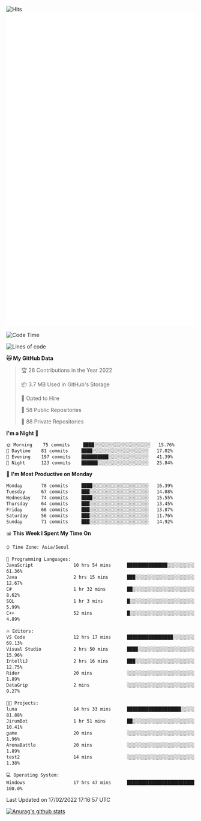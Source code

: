 ![Hits](https://hits.seeyoufarm.com/api/count/incr/badge.svg?url=https%3A%2F%2Fgithub.com%2Fkokose1234&count_bg=%2379C83D&title_bg=%23555555&icon=apple.svg&icon_color=%23E7E7E7&title=hits&edge_flat=false)
<br/>
![Metrics](https://github.com/kokose1234/kokose1234/blob/main/github-metrics.svg)

<!--START_SECTION:waka-->
![Code Time](http://img.shields.io/badge/Code%20Time-479%20hrs%2051%20mins-blue)

![Lines of code](https://img.shields.io/badge/From%20Hello%20World%20I%27ve%20Written-8%20Million%20lines%20of%20code-blue)

**🐱 My GitHub Data** 

> 🏆 28 Contributions in the Year 2022
 > 
> 📦 3.7 MB Used in GitHub's Storage 
 > 
> 💼 Opted to Hire
 > 
> 📜 58 Public Repositories 
 > 
> 🔑 88 Private Repositories  
 > 
**I'm a Night 🦉** 

```text
🌞 Morning    75 commits     ████░░░░░░░░░░░░░░░░░░░░░   15.76% 
🌆 Daytime    81 commits     ████░░░░░░░░░░░░░░░░░░░░░   17.02% 
🌃 Evening    197 commits    ██████████░░░░░░░░░░░░░░░   41.39% 
🌙 Night      123 commits    ██████░░░░░░░░░░░░░░░░░░░   25.84%

```
📅 **I'm Most Productive on Monday** 

```text
Monday       78 commits     ████░░░░░░░░░░░░░░░░░░░░░   16.39% 
Tuesday      67 commits     ███░░░░░░░░░░░░░░░░░░░░░░   14.08% 
Wednesday    74 commits     ████░░░░░░░░░░░░░░░░░░░░░   15.55% 
Thursday     64 commits     ███░░░░░░░░░░░░░░░░░░░░░░   13.45% 
Friday       66 commits     ███░░░░░░░░░░░░░░░░░░░░░░   13.87% 
Saturday     56 commits     ███░░░░░░░░░░░░░░░░░░░░░░   11.76% 
Sunday       71 commits     ███░░░░░░░░░░░░░░░░░░░░░░   14.92%

```


📊 **This Week I Spent My Time On** 

```text
⌚︎ Time Zone: Asia/Seoul

💬 Programming Languages: 
JavaScript               10 hrs 54 mins      ███████████████░░░░░░░░░░   61.36% 
Java                     2 hrs 15 mins       ███░░░░░░░░░░░░░░░░░░░░░░   12.67% 
C#                       1 hr 32 mins        ██░░░░░░░░░░░░░░░░░░░░░░░   8.62% 
SQL                      1 hr 3 mins         █░░░░░░░░░░░░░░░░░░░░░░░░   5.99% 
C++                      52 mins             █░░░░░░░░░░░░░░░░░░░░░░░░   4.89%

🔥 Editors: 
VS Code                  12 hrs 17 mins      █████████████████░░░░░░░░   69.13% 
Visual Studio            2 hrs 50 mins       ████░░░░░░░░░░░░░░░░░░░░░   15.96% 
IntelliJ                 2 hrs 16 mins       ███░░░░░░░░░░░░░░░░░░░░░░   12.75% 
Rider                    20 mins             ░░░░░░░░░░░░░░░░░░░░░░░░░   1.89% 
DataGrip                 2 mins              ░░░░░░░░░░░░░░░░░░░░░░░░░   0.27%

🐱‍💻 Projects: 
luna                     14 hrs 33 mins      ████████████████████░░░░░   81.88% 
JirumBot                 1 hr 51 mins        ██░░░░░░░░░░░░░░░░░░░░░░░   10.41% 
game                     20 mins             ░░░░░░░░░░░░░░░░░░░░░░░░░   1.96% 
ArenaBattle              20 mins             ░░░░░░░░░░░░░░░░░░░░░░░░░   1.89% 
test2                    14 mins             ░░░░░░░░░░░░░░░░░░░░░░░░░   1.38%

💻 Operating System: 
Windows                  17 hrs 47 mins      █████████████████████████   100.0%

```


 Last Updated on 17/02/2022 17:16:57 UTC
<!--END_SECTION:waka-->

[![Anurag's github stats](https://github-readme-stats.vercel.app/api?username=kokose1234&theme=dracula)](https://github.com/anuraghazra/github-readme-stats)



	
